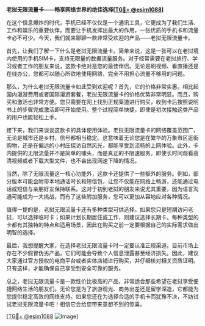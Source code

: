 **老挝无限流量卡——畅享网络世界的绝佳选择[[TG💪+ @esim1088](https://t.me/s/esim1088)]**

在这个信息爆炸的时代，手机已经不仅仅是一个通讯工具，它更成为了我们生活、工作和娱乐的重要伙伴。而要让手机发挥出最大的作用，一张优质的手机卡和流量卡必不可少。今天，我们就来聊聊一款非常受欢迎的产品——老挝无限流量卡。

首先，让我们了解一下什么是老挝无限流量卡。简单来说，这是一张可以在老挝境内使用的手机SIM卡，支持无限量的数据流量服务。对于经常需要在老挝旅行、学习或者工作的朋友来说，这款卡绝对是您的最佳伴侣。无论是刷视频、看直播还是在线办公，您都可以随心所欲地使用网络，完全不用担心流量不够用的问题。

那么，为什么老挝无限流量卡如此受到欢迎呢？首先，它的价格非常实惠。相比起国内漫游费用或者国际漫游套餐，老挝无限流量卡的价格优势非常明显。而且，购买和激活也非常方便。您只需要在网上找到正规渠道进行购买，收到卡后按照说明书上的步骤完成激活即可开始使用。整个过程简单快捷，即使是初次接触这类产品的用户也能轻松上手。

接下来，我们来谈谈这款卡的具体使用体验。老挝无限流量卡的网络覆盖范围广，无论是城市还是乡村，信号都相当稳定。这意味着无论您是在繁华的万象市区逛街购物，还是在偏远的小村庄探访自然风光，都能享受到流畅的上网体验。此外，卡内提供的无限流量并不是简单的噱头，而是真正的不限速服务。即使长时间观看高清视频或者下载大型文件，也不会出现网速下降的情况。

当然，除了无限流量这一核心功能外，这款卡还提供了一些额外的服务。例如，部分版本可能会附带本地通话时长和短信包，让您不仅能在网络上畅游，还能通过电话或短信与亲朋好友保持联系。这对于初到老挝的朋友来说尤其重要，因为语言沟通可能成为一大挑战，而有了这些附加服务，您可以更加从容地应对各种情况。

值得一提的是，老挝无限流量卡还有多种类型可供选择。如果您只是短期访问老挝，可以选择临时卡；如果计划长期居住或工作，则建议选择长期卡。每种类型的卡都有其独特的特点和适用场景，因此在购买之前一定要根据自己的实际需求做出明智的选择。

最后，我想提醒大家，在选择老挝无限流量卡时一定要认准正规渠道。目前市场上存在不少假冒伪劣产品，它们可能会导致个人信息泄露甚至经济损失。因此，建议大家通过官方授权的电商平台或者实体店铺进行购买，并仔细核对相关资质证明。只有这样，才能确保自己享受到安全可靠的服务。

总之，老挝无限流量卡是一款性价比极高的产品，非常适合那些希望在老挝享受便捷网络生活的朋友们。无论您是为了旅游观光、商务出差还是留学深造，它都能为您提供稳定高效的网络支持。如果您还在为选择合适的手机卡而犹豫不决，不妨试试老挝无限流量卡吧！相信它会给您带来意想不到的惊喜。

[[TG💪+ @esim1088](https://t.me/s/esim1088) ![Image](https://i.postimg.cc/4NQfJmqS/Snipaste-2025-05-13-00-14-12.png)]
